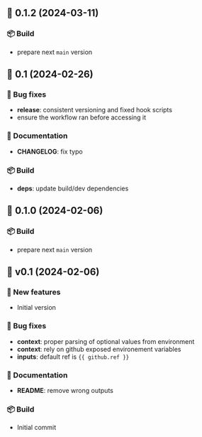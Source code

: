 ## 🚀 0.1.2 (2024-03-11)

### 📦 Build

- prepare next `main` version

## 🚀 0.1 (2024-02-26)

### 🐛 Bug fixes

- **release**: consistent versioning and fixed hook scripts
- ensure the workflow ran before accessing it

### 📖 Documentation

- **CHANGELOG**: fix typo

### 📦 Build

- **deps**: update build/dev dependencies

## 🚀 0.1.0 (2024-02-06)

### 📦 Build

- prepare next `main` version

## 🚀 v0.1 (2024-02-06)

### 💫 New features

- Initial version

### 🐛 Bug fixes

- **context**: proper parsing of optional values from environment
- **context**: rely on github exposed environement variables
- **inputs**: default ref is `{{ github.ref }}`

### 📖 Documentation

- **README**: remove wrong outputs

### 📦 Build

- Initial commit

<!-- End of file -->
